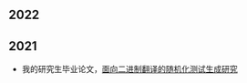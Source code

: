 ## 2022

## 2021
* 我的研究生毕业论文，[面向二进制翻译的随机化测试生成研究](/_posts/2021-6-Research-on-Random-Test-Generation-for-Binary-Translation.pdf)
